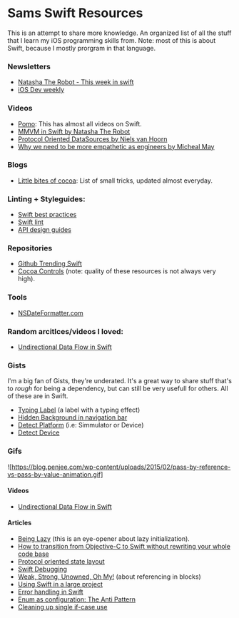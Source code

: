 # Sams Swift Resources

This is an attempt to share more knowledge. An organized list of all the stuff that I learn my iOS programming skills from. Note: most of this is about Swift, because I mostly prorgram in that language. 



### Newsletters 

* [Natasha The Robot - This week in swift](https://swiftnews.curated.co) 
* [iOS Dev weekly](https://iosdevweekly.com)

### Videos 

* [Pomo](http://www.pomo.tv/events/): This has almost all videos on Swift.
* [MMVM in Swift by Natasha The Robot](https://realm.io/news/doios-natasha-murashev-protocol-oriented-mvvm/)
* [Protocol Oriented DataSources by Niels van Hoorn](https://vimeo.com/152193160)
* [Why we need to be more empathetic as engineers by Micheal May](https://vimeo.com/164883550)

### Blogs 
* [Little bites of cocoa](https://littlebitesofcocoa.com): List of small tricks, updated almost everyday. 


### Linting + Styleguides: 
* [Swift best practices](https://github.com/schwa/Swift-Community-Best-Practices)
* [Swift lint](https://github.com/realm/SwiftLint)
* [API design guides](https://swift.org/documentation/api-design-guidelines/)

### Repositories 

* [Github Trending Swift](https://github.com/trending?l=swift)
* [Cocoa Controls](https://www.cocoacontrols.com) (note: quality of these resources is not always very high).


### Tools 
* [NSDateFormatter.com](http://nsdateformatter.com)

### Random arcitlces/videos I loved:
* [Undirectional Data Flow in Swift](https://realm.io/news/benji-encz-unidirectional-data-flow-swift/)

### Gists 
I'm a big fan of Gists, they're underated. It's a great way to share stuff that's to *rough* for being a dependency, but can still be very usefull for others. All of these are in Swift. 

* [Typing Label](https://gist.github.com/samuelbeek/4b2f04e2dbd44a5093a2) (a label with a  typing effect)
* [Hidden Background in navigation bar](https://gist.github.com/samuelbeek/17b3e0da8ca2338de236)
* [Detect Platform](https://gist.github.com/samuelbeek/466981c098969a870d2c) (i.e: Simmulator or Device)
* [Detect Device](https://gist.github.com/samuelbeek/57901d05c7c23428f409)


### Gifs
![https://blog.penjee.com/wp-content/uploads/2015/02/pass-by-reference-vs-pass-by-value-animation.gif]

#### Videos
* [Undirectional Data Flow in Swift](https://realm.io/news/benji-encz-unidirectional-data-flow-swift/)
 
#### Articles 
* [Being Lazy](http://alisoftware.github.io/swift/2016/02/28/being-lazy/?utm_campaign=This%2BWeek%2Bin%2BSwift&utm_medium=web&utm_source=This_Week_in_Swift_76) (this is an eye-opener about lazy initialization). 
* [How to transition from Objective-C to Swift without rewriting your whole code base](http://codevoyagers.com/2016/02/09/transitioning-from-objective-c-to-swift-in-4-steps-without-rewriting-the-existing-code/?utm_campaign=This%2BWeek%2Bin%2BSwift&utm_medium=email&utm_source=This_Week_in_Swift_74)
* [Protocol oriented state layout](https://medium.com/@pcperini/a-protocol-oriented-state-machine-for-layout-constraints-2c6c94bbd844#.kxr4fn8ga)
* [Swift Debugging](https://www.natashatherobot.com/swift-debugging/)
* [Weak, Strong, Unowned, Oh My!](http://krakendev.io/blog/weak-and-unowned-references-in-swift) (about referencing in blocks)
* [Using Swift in a large project](http://www.wooji-juice.com/blog/stupid-swift-tricks-4.html) 
* [Error handling in Swift](https://www.raywenderlich.com/130197/magical-error-handling-swift?utm_campaign=This%2BWeek%2Bin%2BSwift&utm_medium=email&utm_source=This_Week_in_Swift_95)
* [Enum as configuration: The Anti Pattern](http://www.jessesquires.com/enums-as-configs/?utm_campaign=This%2BWeek%2Bin%2BSwift&utm_medium=email&utm_source=This_Week_in_Swift_98) 
* [Cleaning up single if-case use](http://ericasadun.com/2016/08/05/cleaning-up-single-if-case-use/?utm_campaign=This%2BWeek%2Bin%2BSwift&utm_medium=email&utm_source=This_Week_in_Swift_98)
